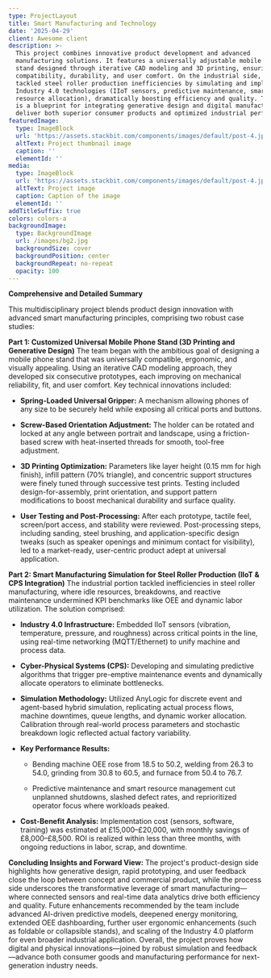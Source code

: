 ```yaml
---
type: ProjectLayout
title: Smart Manufacturing and Technology
date: '2025-04-29'
client: Awesome client
description: >-
  This project combines innovative product development and advanced
  manufacturing solutions. It features a universally adjustable mobile phone
  stand designed through iterative CAD modeling and 3D printing, ensuring
  compatibility, durability, and user comfort. On the industrial side, the team
  tackled steel roller production inefficiencies by simulating and implementing
  Industry 4.0 technologies (IIoT sensors, predictive maintenance, smart
  resource allocation), dramatically boosting efficiency and quality. The result
  is a blueprint for integrating generative design and digital manufacturing to
  deliver both superior consumer products and optimized industrial performance.
featuredImage:
  type: ImageBlock
  url: 'https://assets.stackbit.com/components/images/default/post-4.jpeg'
  altText: Project thumbnail image
  caption: ''
  elementId: ''
media:
  type: ImageBlock
  url: 'https://assets.stackbit.com/components/images/default/post-4.jpeg'
  altText: Project image
  caption: Caption of the image
  elementId: ''
addTitleSuffix: true
colors: colors-a
backgroundImage:
  type: BackgroundImage
  url: /images/bg2.jpg
  backgroundSize: cover
  backgroundPosition: center
  backgroundRepeat: no-repeat
  opacity: 100
---
```

**Comprehensive and Detailed Summary**

This multidisciplinary project blends product design innovation with advanced smart manufacturing principles, comprising two robust case studies:

**Part 1: Customized Universal Mobile Phone Stand (3D Printing and Generative Design)**
The team began with the ambitious goal of designing a mobile phone stand that was universally compatible, ergonomic, and visually appealing. Using an iterative CAD modeling approach, they developed six consecutive prototypes, each improving on mechanical reliability, fit, and user comfort. Key technical innovations included:

*   **Spring-Loaded Universal Gripper:** A mechanism allowing phones of any size to be securely held while exposing all critical ports and buttons.

*   **Screw-Based Orientation Adjustment:** The holder can be rotated and locked at any angle between portrait and landscape, using a friction-based screw with heat-inserted threads for smooth, tool-free adjustment.

*   **3D Printing Optimization:** Parameters like layer height (0.15 mm for high finish), infill pattern (70% triangle), and concentric support structures were finely tuned through successive test prints. Testing included design-for-assembly, print orientation, and support pattern modifications to boost mechanical durability and surface quality.

*   **User Testing and Post-Processing:** After each prototype, tactile feel, screen/port access, and stability were reviewed. Post-processing steps, including sanding, steel brushing, and application-specific design tweaks (such as speaker openings and minimum contact for visibility), led to a market-ready, user-centric product adept at universal application.

**Part 2: Smart Manufacturing Simulation for Steel Roller Production (IIoT & CPS Integration)**
The industrial portion tackled inefficiencies in steel roller manufacturing, where idle resources, breakdowns, and reactive maintenance undermined KPI benchmarks like OEE and dynamic labor utilization. The solution comprised:

*   **Industry 4.0 Infrastructure:** Embedded IIoT sensors (vibration, temperature, pressure, and roughness) across critical points in the line, using real-time networking (MQTT/Ethernet) to unify machine and process data.

*   **Cyber-Physical Systems (CPS):** Developing and simulating predictive algorithms that trigger pre-emptive maintenance events and dynamically allocate operators to eliminate bottlenecks.

*   **Simulation Methodology:** Utilized AnyLogic for discrete event and agent-based hybrid simulation, replicating actual process flows, machine downtimes, queue lengths, and dynamic worker allocation. Calibration through real-world process parameters and stochastic breakdown logic reflected actual factory variability.

*   **Key Performance Results:**

    *   Bending machine OEE rose from 18.5 to 50.2, welding from 26.3 to 54.0, grinding from 30.8 to 60.5, and furnace from 50.4 to 76.7.

    *   Predictive maintenance and smart resource management cut unplanned shutdowns, slashed defect rates, and reprioritized operator focus where workloads peaked.

*   **Cost-Benefit Analysis:** Implementation cost (sensors, software, training) was estimated at £15,000–£20,000, with monthly savings of £8,000–£8,500. ROI is realized within less than three months, with ongoing reductions in labor, scrap, and downtime.

**Concluding Insights and Forward View:**
The project's product-design side highlights how generative design, rapid prototyping, and user feedback close the loop between concept and commercial product, while the process side underscores the transformative leverage of smart manufacturing—where connected sensors and real-time data analytics drive both efficiency and quality. Future enhancements recommended by the team include advanced AI-driven predictive models, deepened energy monitoring, extended OEE dashboarding, further user ergonomic enhancements (such as foldable or collapsible stands), and scaling of the Industry 4.0 platform for even broader industrial application.
Overall, the project proves how digital and physical innovations—joined by robust simulation and feedback—advance both consumer goods and manufacturing performance for next-generation industry needs.



